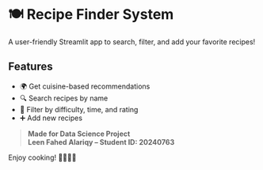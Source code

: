 # 🍽️ Recipe Finder System

A user-friendly Streamlit app to search, filter, and add your favorite recipes!

## Features

- 🌍 Get cuisine-based recommendations
- 🔍 Search recipes by name
- 🧪 Filter by difficulty, time, and rating
- ➕ Add new recipes

> **Made for Data Science Project**  
> **Leen Fahed Alariqy – Student ID: 20240763**


Enjoy cooking! 👩‍🍳👨‍🍳
